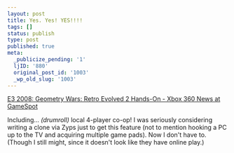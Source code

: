 ```yaml
---
layout: post
title: Yes. Yes! YES!!!!
tags: []
status: publish
type: post
published: true
meta:
  _publicize_pending: '1'
  ljID: '880'
  original_post_id: '1003'
  _wp_old_slug: '1003'
---
```

<a href="http://www.gamespot.com/xbox360/action/geometrywarsretroevolved2/news.html?sid=6194707&amp;1tag=result;title;0">E3 2008: Geometry Wars: Retro Evolved 2 Hands-On - Xbox 360 News at GameSpot</a>

Including...  <i>(drumroll)</i>  local 4-player co-op!  I was seriously considering writing a clone via Zyps just to get this feature (not to mention hooking a PC up to the TV and acquiring multiple game pads).  Now I don't have to.  (Though I still might, since it doesn't look like they have online play.)
